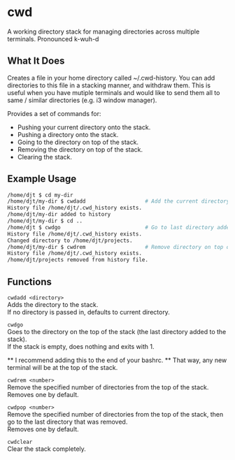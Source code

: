 # cwd
A working directory stack for managing directories across multiple terminals.
Pronounced k-wuh-d

## What It Does
Creates a file in your home directory called ~/.cwd-history.
You can add directories to this file in a stacking manner, and withdraw them.
This is useful when you have mutiple terminals and would like to send them all to same / similar directories (e.g. i3 window manager).

Provides a set of commands for:
- Pushing your current directory onto the stack.
- Pushing a directory onto the stack.
- Going to the directory on top of the stack.
- Removing the directory on top of the stack.
- Clearing the stack.

## Example Usage
```sh
/home/djt $ cd my-dir
/home/djt/my-dir $ cwdadd                   # Add the current directory to the stack
History file /home/djt/.cwd_history exists.
/home/djt/my-dir added to history
/home/djt/my-dir $ cd ..
/home/djt $ cwdgo                           # Go to last directory added to stack - /home/djt/my-dir
History file /home/djt/.cwd_history exists.
Changed directory to /home/djt/projects.
/home/djt/my-dir $ cwdrem                   # Remove directory on top of stack
History file /home/djt/.cwd_history exists.
/home/djt/projects removed from history file.
```

## Functions
`cwdadd <directory>`  
Adds the directory to the stack.  
If no directory is passed in, defaults to current directory.

`cwdgo`  
Goes to the directory on the top of the stack (the last directory added to the stack).  
If the stack is empty, does nothing and exits with 1.

** I recommend adding this to the end of your bashrc. ** That way, any new terminal will be at the top of the stack.

`cwdrem <number>`  
Remove the specified number of directories from the top of the stack.  
Removes one by default.

`cwdpop <number>`  
Remove the specified number of directories from the top of the stack, then go to the last directory that was removed.  
Removes one by default.

`cwdclear`  
Clear the stack completely.
